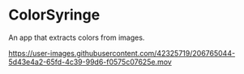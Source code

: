 # ColorSyringe
An app that extracts colors from images. 

https://user-images.githubusercontent.com/42325719/206765044-5d43e4a2-65fd-4c39-99d6-f0575c07625e.mov

